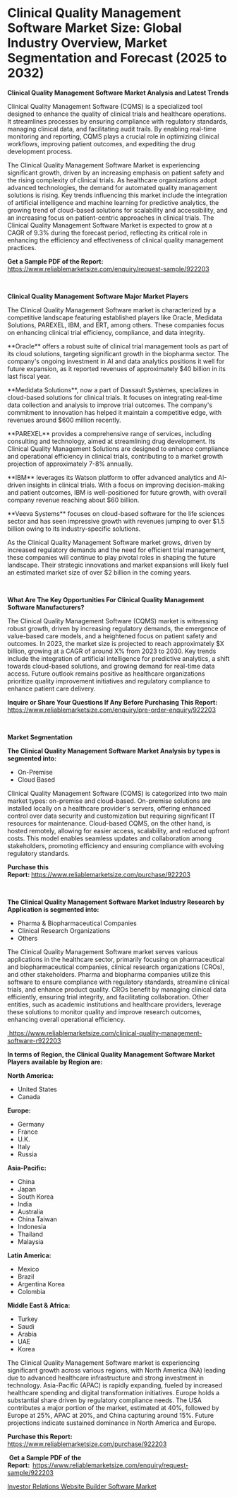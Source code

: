 <p><h1>Clinical Quality Management Software Market Size: Global Industry Overview, Market Segmentation and Forecast (2025 to 2032)</h1></p><p><strong>Clinical Quality Management Software Market Analysis and Latest Trends</strong></p>
<p><p>Clinical Quality Management Software (CQMS) is a specialized tool designed to enhance the quality of clinical trials and healthcare operations. It streamlines processes by ensuring compliance with regulatory standards, managing clinical data, and facilitating audit trails. By enabling real-time monitoring and reporting, CQMS plays a crucial role in optimizing clinical workflows, improving patient outcomes, and expediting the drug development process.</p><p>The Clinical Quality Management Software Market is experiencing significant growth, driven by an increasing emphasis on patient safety and the rising complexity of clinical trials. As healthcare organizations adopt advanced technologies, the demand for automated quality management solutions is rising. Key trends influencing this market include the integration of artificial intelligence and machine learning for predictive analytics, the growing trend of cloud-based solutions for scalability and accessibility, and an increasing focus on patient-centric approaches in clinical trials. The Clinical Quality Management Software Market is expected to grow at a CAGR of 9.3% during the forecast period, reflecting its critical role in enhancing the efficiency and effectiveness of clinical quality management practices.</p></p>
<p><strong>Get a Sample PDF of the Report:&nbsp;</strong> <a href="https://www.reliablemarketsize.com/enquiry/request-sample/922203?utm_campaign=3072&utm_medium=2&utm_source=Github&utm_content=ia&utm_term=07032025&utm_id=clinical-quality-management-software">https://www.reliablemarketsize.com/enquiry/request-sample/922203</a></p>
<p>&nbsp;</p>
<p><strong>Clinical Quality Management Software Major Market Players</strong></p>
<p><p>The Clinical Quality Management Software market is characterized by a competitive landscape featuring established players like Oracle, Medidata Solutions, PAREXEL, IBM, and ERT, among others. These companies focus on enhancing clinical trial efficiency, compliance, and data integrity.</p><p>**Oracle** offers a robust suite of clinical trial management tools as part of its cloud solutions, targeting significant growth in the biopharma sector. The company's ongoing investment in AI and data analytics positions it well for future expansion, as it reported revenues of approximately $40 billion in its last fiscal year.</p><p>**Medidata Solutions**, now a part of Dassault Systèmes, specializes in cloud-based solutions for clinical trials. It focuses on integrating real-time data collection and analysis to improve trial outcomes. The company's commitment to innovation has helped it maintain a competitive edge, with revenues around $600 million recently.</p><p>**PAREXEL** provides a comprehensive range of services, including consulting and technology, aimed at streamlining drug development. Its Clinical Quality Management Solutions are designed to enhance compliance and operational efficiency in clinical trials, contributing to a market growth projection of approximately 7-8% annually.</p><p>**IBM** leverages its Watson platform to offer advanced analytics and AI-driven insights in clinical trials. With a focus on improving decision-making and patient outcomes, IBM is well-positioned for future growth, with overall company revenue reaching about $60 billion.</p><p>**Veeva Systems** focuses on cloud-based software for the life sciences sector and has seen impressive growth with revenues jumping to over $1.5 billion owing to its industry-specific solutions.</p><p>As the Clinical Quality Management Software market grows, driven by increased regulatory demands and the need for efficient trial management, these companies will continue to play pivotal roles in shaping the future landscape. Their strategic innovations and market expansions will likely fuel an estimated market size of over $2 billion in the coming years.</p></p>
<p>&nbsp;</p>
<p><strong>What Are The Key Opportunities For Clinical Quality Management Software Manufacturers?</strong></p>
<p><p>The Clinical Quality Management Software (CQMS) market is witnessing robust growth, driven by increasing regulatory demands, the emergence of value-based care models, and a heightened focus on patient safety and outcomes. In 2023, the market size is projected to reach approximately $X billion, growing at a CAGR of around X% from 2023 to 2030. Key trends include the integration of artificial intelligence for predictive analytics, a shift towards cloud-based solutions, and growing demand for real-time data access. Future outlook remains positive as healthcare organizations prioritize quality improvement initiatives and regulatory compliance to enhance patient care delivery.</p></p>
<p><strong>Inquire or Share Your Questions If Any Before Purchasing This Report:</strong> <a href="https://www.reliablemarketsize.com/enquiry/pre-order-enquiry/922203?utm_campaign=3072&utm_medium=2&utm_source=Github&utm_content=ia&utm_term=07032025&utm_id=clinical-quality-management-software">https://www.reliablemarketsize.com/enquiry/pre-order-enquiry/922203</a></p>
<p>&nbsp;</p>
<p><strong>Market Segmentation</strong></p>
<p><strong>The Clinical Quality Management Software Market Analysis by types is segmented into:</strong></p>
<p><ul><li>On-Premise</li><li>Cloud Based</li></ul></p>
<p><p>Clinical Quality Management Software (CQMS) is categorized into two main market types: on-premise and cloud-based. On-premise solutions are installed locally on a healthcare provider's servers, offering enhanced control over data security and customization but requiring significant IT resources for maintenance. Cloud-based CQMS, on the other hand, is hosted remotely, allowing for easier access, scalability, and reduced upfront costs. This model enables seamless updates and collaboration among stakeholders, promoting efficiency and ensuring compliance with evolving regulatory standards.</p></p>
<p><strong>Purchase this Report:&nbsp;</strong><a href="https://www.reliablemarketsize.com/purchase/922203?utm_campaign=3072&utm_medium=2&utm_source=Github&utm_content=ia&utm_term=07032025&utm_id=clinical-quality-management-software">https://www.reliablemarketsize.com/purchase/922203</a></p>
<p>&nbsp;</p>
<p><strong>The Clinical Quality Management Software Market Industry Research by Application is segmented into:</strong></p>
<p><ul><li>Pharma & Biopharmaceutical Companies</li><li>Clinical Research Organizations</li><li>Others</li></ul></p>
<p><p>The Clinical Quality Management Software market serves various applications in the healthcare sector, primarily focusing on pharmaceutical and biopharmaceutical companies, clinical research organizations (CROs), and other stakeholders. Pharma and biopharma companies utilize this software to ensure compliance with regulatory standards, streamline clinical trials, and enhance product quality. CROs benefit by managing clinical data efficiently, ensuring trial integrity, and facilitating collaboration. Other entities, such as academic institutions and healthcare providers, leverage these solutions to monitor quality and improve research outcomes, enhancing overall operational efficiency.</p></p>
<p><a href="https://www.reliablemarketsize.com/clinical-quality-management-software-r922203?utm_campaign=3072&utm_medium=2&utm_source=Github&utm_content=ia&utm_term=07032025&utm_id=clinical-quality-management-software">&nbsp;https://www.reliablemarketsize.com/clinical-quality-management-software-r922203</a></p>
<p><strong>In terms of Region, the Clinical Quality Management Software Market Players available by Region are:</strong></p>
<p>
    <p> <strong> North America: </strong>
        <ul>
            <li>United States</li>
            <li>Canada</li>
        </ul>
        </p> 
    <p> <strong> Europe: </strong>
        <ul>
            <li>Germany</li>
            <li>France</li>
            <li>U.K.</li>
            <li>Italy</li>
            <li>Russia</li>
        </ul>
        </p> 
    <p> <strong> Asia-Pacific: </strong>
        <ul>
            <li>China</li>
            <li>Japan</li>
            <li>South Korea</li>
            <li>India</li>
            <li>Australia</li>
            <li>China Taiwan</li>
            <li>Indonesia</li>
            <li>Thailand</li>
            <li>Malaysia</li>
        </ul>
        </p> 
    <p> <strong> Latin America: </strong>
        <ul>
            <li>Mexico</li>
            <li>Brazil</li>
            <li>Argentina Korea</li>
            <li>Colombia</li>
        </ul>
        </p> 
    <p> <strong> Middle East & Africa: </strong>
        <ul>
            <li>Turkey</li>
            <li>Saudi</li>
            <li>Arabia</li>
            <li>UAE</li>
            <li>Korea</li>
        </ul>
    </p>
    </p>
<p><p>The Clinical Quality Management Software market is experiencing significant growth across various regions, with North America (NA) leading due to advanced healthcare infrastructure and strong investment in technology. Asia-Pacific (APAC) is rapidly expanding, fueled by increased healthcare spending and digital transformation initiatives. Europe holds a substantial share driven by regulatory compliance needs. The USA contributes a major portion of the market, estimated at 40%, followed by Europe at 25%, APAC at 20%, and China capturing around 15%. Future projections indicate sustained dominance in North America and Europe.</p></p>
<p><strong>Purchase this Report: </strong><a href="https://www.reliablemarketsize.com/purchase/922203?utm_campaign=3072&utm_medium=2&utm_source=Github&utm_content=ia&utm_term=07032025&utm_id=clinical-quality-management-software">https://www.reliablemarketsize.com/purchase/922203</a></p>
<p>&nbsp;<strong>Get a Sample PDF of the Report:&nbsp;&nbsp;</strong><a href="https://www.reliablemarketsize.com/enquiry/request-sample/922203?utm_campaign=3072&utm_medium=2&utm_source=Github&utm_content=ia&utm_term=07032025&utm_id=clinical-quality-management-software">https://www.reliablemarketsize.com/enquiry/request-sample/922203</a></p>
<p><strong></strong></p>
<p><p><a href="https://github.com/abantolemox08/Market-Research-Report-List-1/blob/main/investor-relations-website-builder-software-market.md?utm_campaign=3072&utm_medium=2&utm_source=Github&utm_content=ia&utm_term=07032025&utm_id=clinical-quality-management-software">Investor Relations Website Builder Software Market</a></p></p>